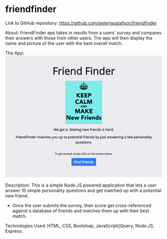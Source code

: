 # friendfinder
Link to GitHub repository: https://github.com/peterlgustafson/friendfinder

About: FriendFinder app takes in results from a users' survey and compares their answers with those from other users. The app will then display the name and picture of the user with the best overall match.

The App: ![alt "Image"](images/friendfinder.png)

Description: This is a simple Node.JS powered application that lets a user answer 10 simple personality questions and get matched up with a potential new friend. 

- Once the user submits the survey, their score get cross-referenced against a database of friends and matches them up with their best match. 

Technologies Used: HTML, CSS, Bootstrap, JavaScript/jQuery, Node.JS, Express.

